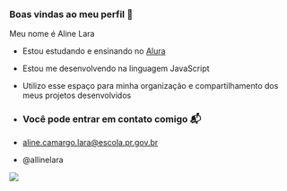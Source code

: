 ### Boas vindas ao meu perfil 💙

Meu nome é Aline Lara

- Estou estudando e ensinando no [Alura](https://www.alura.com.br) 
- Estou me desenvolvendo na linguagem JavaScript
- Utilizo esse espaço para minha organização e compartilhamento dos meus projetos desenvolvidos

- ### Você pode entrar em contato comigo 📬

- aline.camargo.lara@escola.pr.gov.br
 
- @allinelara

![](https://media1.tenor.com/m/1tVWVYqbSaAAAAAC/harry-potter-ron-weasley.gif)
